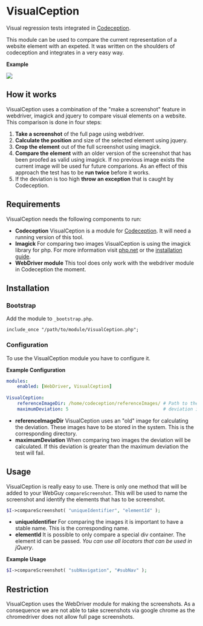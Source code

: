 # VisualCeption
Visual regression tests integrated in [Codeception](http://codeception.com/).

This module can be used to compare the current representation of a website element with an expeted. It was written on the shoulders of codeception and integrates in a very easy way.

**Example**

![](http://www.thewebhatesme.com/VisualCeption/compare.png)

## How it works

VisualCeption uses a combination of the "make a screenshot" feature in webdriver, imagick and jquery to compare visual elements on a website. This comparison is done in four steps:

1. **Take a screenshot** of the full page using webdriver.
2. **Calculate the position** and size of the selected element using jquery.
3. **Crop the element** out of the full screenshot using imagick.
4. **Compare the element** with an older version of the screenshot that has been proofed as valid using imagick. If no previous image exists the current image will be used fur future comparions. As an effect of this approach the test has to be **run twice** before it works.
5. If the deviation is too high **throw an exception** that is caught by Codeception.

## Requirements

VisualCeption needs the following components to run:

* **Codeception** VisualCeption is a module for [Codeception](http://codeception.com/). It will need a running version of this tool.
* **Imagick** For comparing two images VisualCeption is using the imagick library for php. For more information visit [php.net](http://www.php.net/manual/de/book.imagick.php) or the [installation guide](http://www.php.net/manual/en/imagick.setup.php).
* **WebDriver module** This tool does only work with the webdriver module in Codeception the moment.

## Installation

### Bootstrap
Add the module to <code>_bootstrap.php</code>. 

<code>include_once "/path/to/module/VisualCeption.php";</code>

### Configuration

To use the VisualCeption module you have to configure it. 

**Example Configuration**
```yaml
modules:
    enabled: [WebDriver, VisualCeption]
    
VisualCeption:
    referenceImageDir: /home/codeception/referenceImages/ # Path to the reference folder
    maximumDeviation: 5                                   # deviation in percent
```

* **referenceImageDir** VisualCeption uses an "old" image for calculating the deviation. These images have to be stored in the system. This is the corresponding directory.
* **maximumDeviation** When comparing two images the deviation will be calculated. If this deviation is greater than the maximum deviation the test will fail. 

## Usage

VisualCeption is really easy to use. There is only one method that will be added to your WebGuy <code>compareScreenshot</code>. This will be used to name the screenshot and identify the elements that has to be screenshot.  

```php
$I->compareScreenshot( "uniqueIdentifier", "elementId" );
```

* **uniqueIdentifier** For comparing the images it is important to have a stable name. This is the corresponding name.
* **elementId** It is possible to only compare a special div container. The element id can be passed. *You can use all locators that can be used in jQuery*. 

**Example Usage**
```php
$I->compareScreenshot( "subNavigation", "#subNav" );
```

## Restriction

VisualCeption uses the WebDriver module for making the screenshots. As a consequence we are not able to take screenshots via google chrome as the chromedriver does not allow full page screenshots.
